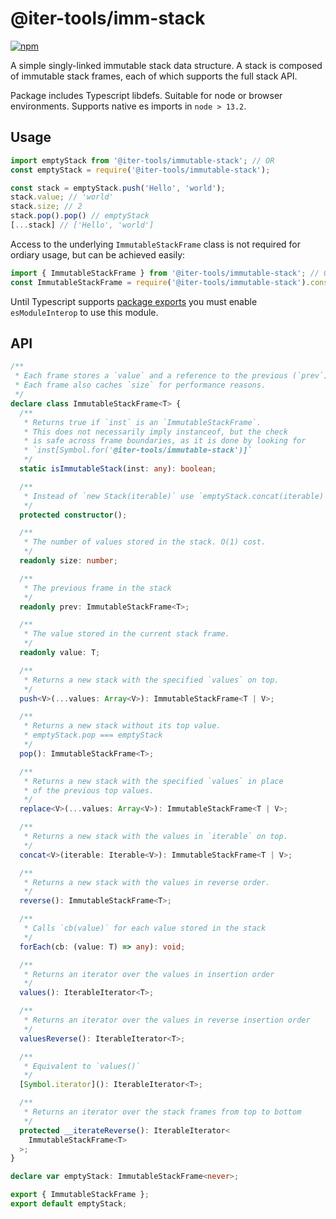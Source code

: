 # @iter-tools/imm-stack

[![npm](https://img.shields.io/npm/v/@iter-tools/imm-stack)](https://www.npmjs.com/package/@iter-tools/imm-stack)

A simple singly-linked immutable stack data structure. A stack is composed of immutable stack frames, each of which supports the full stack API.

Package includes Typescript libdefs. Suitable for node or browser environments. Supports native es imports in `node > 13.2`.

## Usage

```js
import emptyStack from '@iter-tools/immutable-stack'; // OR
const emptyStack = require('@iter-tools/immutable-stack');

const stack = emptyStack.push('Hello', 'world');
stack.value; // 'world'
stack.size; // 2
stack.pop().pop() // emptyStack
[...stack] // ['Hello', 'world']
```

Access to the underlying `ImmutableStackFrame` class is not required for ordiary usage, but can be achieved easily:

<!-- prettier-ignore -->
```js
import { ImmutableStackFrame } from '@iter-tools/immutable-stack'; // OR
const ImmutableStackFrame = require('@iter-tools/immutable-stack').constructor;
```

Until Typescript supports [package exports](https://github.com/microsoft/TypeScript/issues/33079) you must enable `esModuleInterop` to use this module.

## API

```ts
/**
 * Each frame stores a `value` and a reference to the previous (`prev`) frame.
 * Each frame also caches `size` for performance reasons.
 */
declare class ImmutableStackFrame<T> {
  /**
   * Returns true if `inst` is an `ImmutableStackFrame`.
   * This does not necessarily imply instanceof, but the check
   * is safe across frame boundaries, as it is done by looking for
   * `inst[Symbol.for('@iter-tools/immutable-stack')]`
   */
  static isImmutableStack(inst: any): boolean;

  /**
   * Instead of `new Stack(iterable)` use `emptyStack.concat(iterable)`
   */
  protected constructor();

  /**
   * The number of values stored in the stack. O(1) cost.
   */
  readonly size: number;

  /**
   * The previous frame in the stack
   */
  readonly prev: ImmutableStackFrame<T>;

  /**
   * The value stored in the current stack frame.
   */
  readonly value: T;

  /**
   * Returns a new stack with the specified `values` on top.
   */
  push<V>(...values: Array<V>): ImmutableStackFrame<T | V>;

  /**
   * Returns a new stack without its top value.
   * emptyStack.pop === emptyStack
   */
  pop(): ImmutableStackFrame<T>;

  /**
   * Returns a new stack with the specified `values` in place
   * of the previous top values.
   */
  replace<V>(...values: Array<V>): ImmutableStackFrame<T | V>;

  /**
   * Returns a new stack with the values in `iterable` on top.
   */
  concat<V>(iterable: Iterable<V>): ImmutableStackFrame<T | V>;

  /**
   * Returns a new stack with the values in reverse order.
   */
  reverse(): ImmutableStackFrame<T>;

  /**
   * Calls `cb(value)` for each value stored in the stack
   */
  forEach(cb: (value: T) => any): void;

  /**
   * Returns an iterator over the values in insertion order
   */
  values(): IterableIterator<T>;

  /**
   * Returns an iterator over the values in reverse insertion order
   */
  valuesReverse(): IterableIterator<T>;

  /**
   * Equivalent to `values()`
   */
  [Symbol.iterator](): IterableIterator<T>;

  /**
   * Returns an iterator over the stack frames from top to bottom
   */
  protected __iterateReverse(): IterableIterator<
    ImmutableStackFrame<T>
  >;
}

declare var emptyStack: ImmutableStackFrame<never>;

export { ImmutableStackFrame };
export default emptyStack;
```
